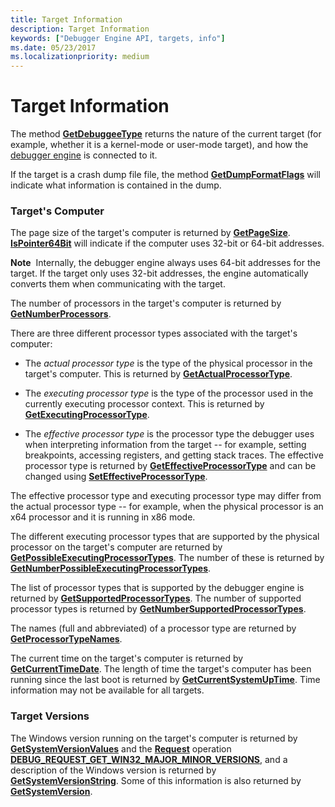 ```yaml
---
title: Target Information
description: Target Information
keywords: ["Debugger Engine API, targets, info"]
ms.date: 05/23/2017
ms.localizationpriority: medium
---
```


# Target Information


The method [**GetDebuggeeType**](/windows-hardware/drivers/ddi/dbgeng/nf-dbgeng-idebugcontrol3-getdebuggeetype) returns the nature of the current target (for example, whether it is a kernel-mode or user-mode target), and how the [debugger engine](introduction.md#debugger-engine) is connected to it.

If the target is a crash dump file file, the method [**GetDumpFormatFlags**](/windows-hardware/drivers/ddi/dbgeng/nf-dbgeng-idebugcontrol3-getdumpformatflags) will indicate what information is contained in the dump.

### <span id="target_s_computer"></span><span id="TARGET_S_COMPUTER"></span>Target's Computer

The page size of the target's computer is returned by [**GetPageSize**](/windows-hardware/drivers/ddi/dbgeng/nf-dbgeng-idebugcontrol3-getpagesize). [**IsPointer64Bit**](/windows-hardware/drivers/ddi/dbgeng/nf-dbgeng-idebugcontrol3-ispointer64bit) will indicate if the computer uses 32-bit or 64-bit addresses.

**Note**  Internally, the debugger engine always uses 64-bit addresses for the target. If the target only uses 32-bit addresses, the engine automatically converts them when communicating with the target.

 

The number of processors in the target's computer is returned by [**GetNumberProcessors**](/windows-hardware/drivers/ddi/dbgeng/nf-dbgeng-idebugcontrol3-getnumberprocessors).

There are three different processor types associated with the target's computer:

-   The *actual processor type* is the type of the physical processor in the target's computer. This is returned by [**GetActualProcessorType**](/windows-hardware/drivers/ddi/dbgeng/nf-dbgeng-idebugcontrol3-getactualprocessortype).

-   The *executing processor type* is the type of the processor used in the currently executing processor context. This is returned by [**GetExecutingProcessorType**](/windows-hardware/drivers/ddi/dbgeng/nf-dbgeng-idebugcontrol3-getexecutingprocessortype).

-   The *effective processor type* is the processor type the debugger uses when interpreting information from the target -- for example, setting breakpoints, accessing registers, and getting stack traces. The effective processor type is returned by [**GetEffectiveProcessorType**](/windows-hardware/drivers/ddi/dbgeng/nf-dbgeng-idebugcontrol3-geteffectiveprocessortype) and can be changed using [**SetEffectiveProcessorType**](/windows-hardware/drivers/ddi/dbgeng/nf-dbgeng-idebugcontrol3-seteffectiveprocessortype).

The effective processor type and executing processor type may differ from the actual processor type -- for example, when the physical processor is an x64 processor and it is running in x86 mode.

The different executing processor types that are supported by the physical processor on the target's computer are returned by [**GetPossibleExecutingProcessorTypes**](/windows-hardware/drivers/ddi/dbgeng/nf-dbgeng-idebugcontrol3-getpossibleexecutingprocessortypes). The number of these is returned by [**GetNumberPossibleExecutingProcessorTypes**](/windows-hardware/drivers/ddi/dbgeng/nf-dbgeng-idebugcontrol3-getnumberpossibleexecutingprocessortypes).

The list of processor types that is supported by the debugger engine is returned by [**GetSupportedProcessorTypes**](/windows-hardware/drivers/ddi/dbgeng/nf-dbgeng-idebugcontrol3-getsupportedprocessortypes). The number of supported processor types is returned by [**GetNumberSupportedProcessorTypes**](/windows-hardware/drivers/ddi/dbgeng/nf-dbgeng-idebugcontrol3-getnumbersupportedprocessortypes).

The names (full and abbreviated) of a processor type are returned by [**GetProcessorTypeNames**](/windows-hardware/drivers/ddi/dbgeng/nf-dbgeng-idebugcontrol3-getprocessortypenames).

The current time on the target's computer is returned by [**GetCurrentTimeDate**](/windows-hardware/drivers/ddi/dbgeng/nf-dbgeng-idebugcontrol3-getcurrenttimedate). The length of time the target's computer has been running since the last boot is returned by [**GetCurrentSystemUpTime**](/windows-hardware/drivers/ddi/dbgeng/nf-dbgeng-idebugcontrol3-getcurrentsystemuptime). Time information may not be available for all targets.

### <span id="target_versions"></span><span id="TARGET_VERSIONS"></span>Target Versions

The Windows version running on the target's computer is returned by [**GetSystemVersionValues**](/windows-hardware/drivers/ddi/dbgeng/nf-dbgeng-idebugcontrol4-getsystemversionvalues) and the [**Request**](/windows-hardware/drivers/ddi/dbgeng/nf-dbgeng-idebugadvanced3-request) operation [**DEBUG\_REQUEST\_GET\_WIN32\_MAJOR\_MINOR\_VERSIONS**](debug-request-get-win32-major-minor-versions.md), and a description of the Windows version is returned by [**GetSystemVersionString**](/windows-hardware/drivers/ddi/dbgeng/nf-dbgeng-idebugcontrol4-getsystemversionstring). Some of this information is also returned by [**GetSystemVersion**](/windows-hardware/drivers/ddi/dbgeng/nf-dbgeng-idebugcontrol3-getsystemversion).

 

